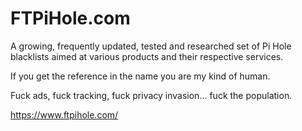 # FTPiHole.com

A growing, frequently updated, tested and researched set of Pi Hole blacklists aimed at various products and their respective services.

If you get the reference in the name you are my kind of human.

Fuck ads, fuck tracking, fuck privacy invasion... fuck the population.

https://www.ftpihole.com/
